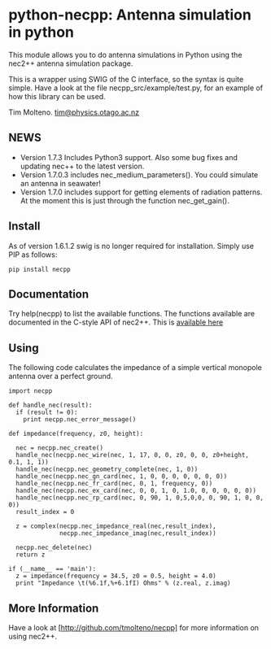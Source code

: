 # python-necpp: Antenna simulation in python

This module allows you to do antenna simulations in Python using the nec2++ antenna
simulation package. 

This is a wrapper using SWIG of the C interface, so the syntax
is quite simple. Have a look at the file necpp_src/example/test.py, for an example of how this 
library can be used.

Tim Molteno. tim@physics.otago.ac.nz

## NEWS

* Version 1.7.3 Includes Python3 support. Also some bug fixes and updating nec++ to the 
  latest version.
* Version 1.7.0.3 includes nec_medium_parameters(). You could simulate an antenna in seawater!
* Version 1.7.0 includes support for getting elements of radiation patterns. At the moment
  this is just through the function nec_get_gain().


## Install

As of version 1.6.1.2 swig is no longer required for installation. Simply use PIP as 
follows:

    pip install necpp

## Documentation

Try help(necpp) to list the available functions. The functions available are documented in the C-style API of nec2++. 
This is [available here](http://tmolteno.github.io/necpp/libnecpp_8h.html)

## Using

The following code calculates the impedance of a simple vertical monopole antenna
over a perfect ground. 

    import necpp

    def handle_nec(result):
      if (result != 0):
        print necpp.nec_error_message()

    def impedance(frequency, z0, height):
      
      nec = necpp.nec_create()
      handle_nec(necpp.nec_wire(nec, 1, 17, 0, 0, z0, 0, 0, z0+height, 0.1, 1, 1))
      handle_nec(necpp.nec_geometry_complete(nec, 1, 0))
      handle_nec(necpp.nec_gn_card(nec, 1, 0, 0, 0, 0, 0, 0, 0))
      handle_nec(necpp.nec_fr_card(nec, 0, 1, frequency, 0))
      handle_nec(necpp.nec_ex_card(nec, 0, 0, 1, 0, 1.0, 0, 0, 0, 0, 0)) 
      handle_nec(necpp.nec_rp_card(nec, 0, 90, 1, 0,5,0,0, 0, 90, 1, 0, 0, 0))
      result_index = 0
      
      z = complex(necpp.nec_impedance_real(nec,result_index), 
                  necpp.nec_impedance_imag(nec,result_index))
      
      necpp.nec_delete(nec)
      return z

    if (__name__ == 'main'):
      z = impedance(frequency = 34.5, z0 = 0.5, height = 4.0)
      print "Impedance \t(%6.1f,%+6.1fI) Ohms" % (z.real, z.imag)

## More Information
      
Have a look at [http://github.com/tmolteno/necpp] for more information on using nec2++.

